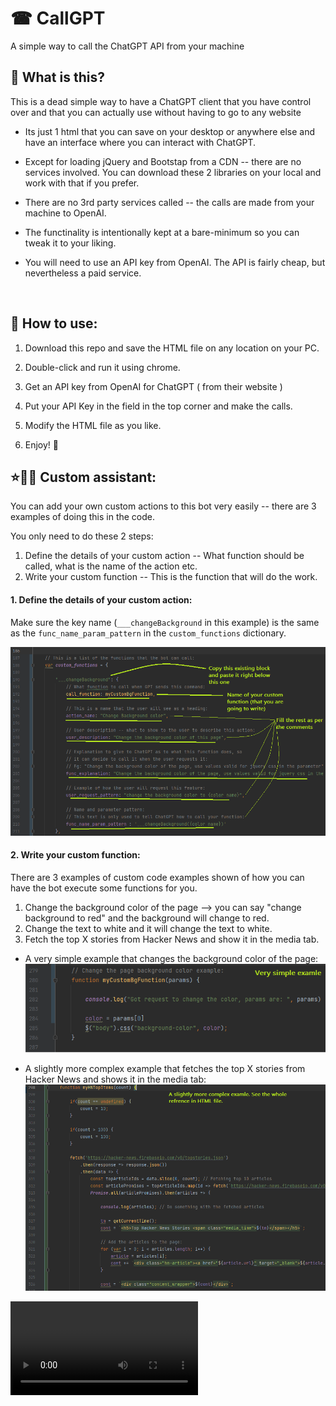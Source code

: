 # ☎ CallGPT
A simple way to call the ChatGPT API from your machine

## 👀 What is this?

This is a dead simple way to have a ChatGPT client that you have control over and that you can actually use without having to go to any website

- Its just 1 html that you can save on your desktop or anywhere else and have an interface where you can interact with ChatGPT.

- Except for loading jQuery and Bootstap from a CDN -- there are no services involved. You can download these 2 libraries on your local and work with that if you prefer.

- There are no 3rd party services called  -- the calls are made from your machine to OpenAI.

- The functinality is intentionally kept at a bare-minimum so you can tweak it to your liking.

- You will need to use an API key from OpenAI. The API is fairly cheap, but nevertheless a paid service.

<br/>

## 🤔 How to use:

1. Download this repo and save the HTML file on any location on your PC.

2. Double-click and run it using chrome.

3. Get an API key from OpenAI for ChatGPT ( from their website )

4. Put your API Key in the field in the top corner and make the calls.

5. Modify the HTML file as you like.

6. Enjoy! 🙂


## ⭐🤖🏃 Custom assistant:

You can add your own custom actions to this bot very easily -- there are 3 examples of doing this in the code.


You only need to do these 2 steps:
1. Define the details of your custom action -- What function should be called, what is the name of the action etc.
2. Write your custom function -- This is the function that will do the work.


#### 1. Define the details of your custom action:

Make sure the key name (`___changeBackground` in this example) is the same as the `func_name_param_pattern` in the `custom_functions` dictionary.

<img src="./readme_media/custom_bot_v4.png" /> <br/>


#### 2. Write your custom function:

There are 3 examples of custom code examples shown of how you can have the bot execute some functions for you.

1. Change the background color of the page --> you can say "change background to red" and the background will change to red.
2. Change the text to white and it will change the text to white.
3. Fetch the top X stories from Hacker News and show it in the media tab.


- A very simple example that changes the background color of the page: <br/>
<img src="./readme_media/custom_bot_v5.png" /> <br/>

- A slightly more complex example that fetches the top X stories from Hacker News and shows it in the media tab: <br/>
<img src="./readme_media/custom_bot_v6.png" /> <br/> 




<video src='https://raw.githubusercontent.com/dminGod/CallGPT/main/callGPT.mov' />



To add more capabilities to the Bot:
- Write a new function that does what you want.
- In the bot initialization there is a list of commands that the bot can execute, the parameters it takes and when the function is called -- add your function to this list.
- There is a part of the response message parsing where we check if there are any commands sent by the bot for us to execute -- here we make the call to the function we made.

You can add stuff like calling the HackerNews API and showing it on the screen somewhere or call some local API to 
control the lights or toaster or whatever you want.


## 📝💪🏼 Write your own features:

1. Define the function that will do the work. For example:
<img src="custom_bot_v1.png" /> <br/>


2. Add a keyword that the bot can use to call this function

<img src="./readme_media/custom_bot_v2.png" /> <br/>

3. When you get a reply from the bot, see if any of your keywords is called, if yes, call your function:

<img src="./readme_media/custom_bot_v3.png" /> <br/>



## Tweak it to your liking:
<img src="readme_media/image-v3.png" />




